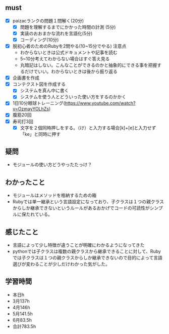 

## must
- [x] paizacランクの問題１問解く(20分)
  - [x] 問題を理解するまでにかかった時間の計測 (5分)
  - [x] 実装のおおまかな流れを言語化(5分)
  - [x] コーディング(10分)
- [x] 脱初心者のためのRubyを2問やる(10~15分でやる)
  注意点
   -  わからないときは公式ドキュメントや記事を読む
   -  5~10分考えてわからない場合はすぐ答え見る
   -  丸暗記はしない。こんなことができるのかと抽象的にできる事を把握するだけでいい。わからないときは後から振り返る  
- [x] 企画書を作成
- [x] コンテクスト図を作成する
  - [x] システムを真ん中に書く
  - [x] システムを使う人とどういった使い方をするのかかく
- [x] 1日10分眼球トレーニング(https://www.youtube.com/watch?v=OzmayYOLhZs)
- [x] 腹筋20回
- [x] 寿司打3回
  - [x] 文字を２個同時押しをする。（け）と入力する場合[k]+[e]と入力せず「ke」と同時に押す

## 疑問
- モジュールの使い方どうやったたっけ？

## わかったこと
- モジュールはメソッドを格納するための箱
- Rubyでは単一継承という言語設定になっており、子クラスは１つの親クラスからしか継承できないというルールがあるおかげでコードの可読性がシンプルに保たれている。
## 感じたこと
- 言語によって少し特徴が違うことが明確にわかるようになってきた   
- pythonでは子クラスは複数の親クラスから継承できることに対して、Rubyでは子クラスは１つの親クラスからしか継承できないので目的によって言語選びが変わることが少しだけわかった気がした。

## 学習時間
  - 本日h
  - 3月137h
  - 4月146h
  - 5月141.5h
  - 6月83.5h　
  - 合計783.5h
    

